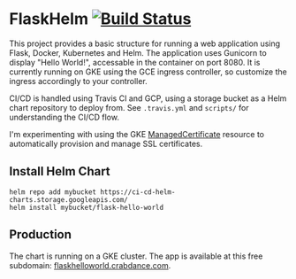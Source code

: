 # FlaskHelm [![Build Status](https://travis-ci.com/arjungopisetty/FlaskHelm.svg?branch=master)](https://travis-ci.com/arjungopisetty/FlaskHelm)

This project provides a basic structure for running a web application using Flask, Docker, Kubernetes and Helm. The application uses Gunicorn to display "Hello World!", accessable in the container on port 8080. It is currently running on GKE using the GCE ingress controller, so customize the ingress accordingly to your controller. 

CI/CD is handled using Travis CI and GCP, using a storage bucket as a Helm chart repository to deploy from. See ```.travis.yml``` and  ```scripts/``` for understanding the CI/CD flow.

I'm experimenting with using the GKE [ManagedCertificate](https://github.com/GoogleCloudPlatform/gke-managed-certs) resource to automatically provision and manage SSL certificates.

## Install Helm Chart
```
helm repo add mybucket https://ci-cd-helm-charts.storage.googleapis.com/
helm install mybucket/flask-hello-world
```

## Production
The chart is running on a GKE cluster. The app is available at this free subdomain: [flaskhelloworld.crabdance.com](https://flaskhelloworld.crabdance.com).
